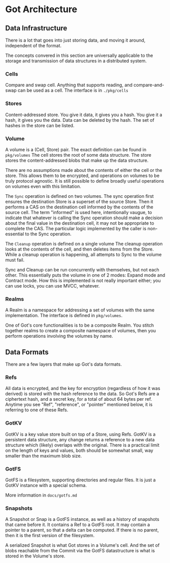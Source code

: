 # Got Architecture

## Data Infrastructure
There is a lot that goes into just storing data, and moving it around, independent of the format.

The concepts convered in this section are universally applicable to the storage and transmission of data structures in a distributed system.

### Cells
Compare and swap cell. Anything that supports reading, and compare-and-swap can be used as a cell.
The interface is in `./pkg/cells`

### Stores
Content-addressed store.
You give it data, it gives you a hash.
You give it a hash, it gives you the data.
Data can be deleted by the hash.
The set of hashes in the store can be listed.

### Volume
A volume is a (Cell, Store) pair.
The exact definition can be found in `pkg/volumes`
The cell stores the root of some data structure.
The store stores the content-addressed blobs that make up the data structure.

There are no assumptions made about the contents of either the cell or the store.
This allows them to be encrypted, and operations on volumes to be truly protocol agnostic.
It is still possible to define broadly useful operations on volumes even with this limitation.

The `Sync` operation is defined on two volumes.
The sync operation first ensures the destination Store is a superset of the source Store.
Then it performs a CAS on the destination cell informed by the contents of the source cell.
The term "informed" is used here, intentionally vaugue, to indicate that whatever is calling the Sync operation
should make a decision about the final value in the destination cell, it may not be appropriate to complete the CAS.
The particular logic implemented by the caller is non-essential to the Sync operation.

The `Cleanup` operation is defined on a single volume
The cleanup operation looks at the contents of the cell, and then deletes items from the Store.
While a cleanup operation is happening, all attempts to Sync to the volume must fail.

Sync and Cleanup can be run concurrently with themselves, but not each other.
This essentially puts the volume in one of 2 modes: Expand mode and Contract mode.
How this is implemented is not really important either; you can use locks, you can use MVCC, whatever.

### Realms
A Realm is a namespace for addressing a set of volumes with the same implementation.
The interface is defined in `pkg/volumes`.

One of Got's core functionalities is to be a composite Realm.
You stitch together realms to create a composite namespace of volumes, then you perform operations involving the volumes by name.

## Data Formats
There are a few layers that make up Got's data formats.

### Refs
All data is encrypted, and the key for encryption (regardless of how it was derived) is stored with the hash reference to the data.
So Got's Refs are a ciphertext hash, and a secret key, for a total of about 64 bytes per ref.
Anytime you see "Ref", "reference", or "pointer" mentioned below, it is referring to one of these Refs.

### GotKV
GotKV is a key value store built on top of a Store, using Refs.
GotKV is a persistent data structure, any change returns a reference to a new data structure which (likely) overlaps with the original.
There is a practical limit on the length of keys and values, both should be somewhat small, way smaller than the maximum blob size.

### GotFS
GotFS is a filesystem, supporting directories and regular files.
It is just a GotKV instance with a special schema.

More information in `docs/gotfs.md`

### Snapshots
A Snapshot or Snap is a GotFS instance, as well as a history of snapshots that came before it.
It contains a Ref to a GotFS root.
It may contain a pointer to a parent, so that a delta can be computed.
If there is no parent, then it is the first version of the filesystem.

A serialized Snapshot is what Got stores in a Volume's cell.
And the set of blobs reachable from the Commit via the GotFS datastructure is what is stored in the Volume's store.
